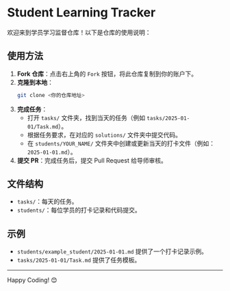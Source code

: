 # Student Learning Tracker

欢迎来到学员学习监督仓库！以下是仓库的使用说明：

## 使用方法

1. **Fork 仓库**：点击右上角的 `Fork` 按钮，将此仓库复制到你的账户下。
2. **克隆到本地**：
   ```bash
   git clone <你的仓库地址>
   ```
3. **完成任务**：
   - 打开 `tasks/` 文件夹，找到当天的任务（例如 `tasks/2025-01-01/Task.md`）。
   - 根据任务要求，在对应的 `solutions/` 文件夹中提交代码。
   - 在 `students/YOUR_NAME/` 文件夹中创建或更新当天的打卡文件（例如：`2025-01-01.md`）。
4. **提交 PR**：完成任务后，提交 Pull Request 给导师审核。

## 文件结构

- `tasks/`：每天的任务。
- `students/`：每位学员的打卡记录和代码提交。

## 示例

- `students/example_student/2025-01-01.md` 提供了一个打卡记录示例。
- `tasks/2025-01-01/Task.md` 提供了任务模板。

---

Happy Coding! 😊
